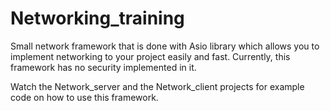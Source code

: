 # Networking_training

Small network framework that is done with Asio library which allows you to implement networking to your project easily and fast.  Currently, this framework has no security implemented in it.

Watch the Network_server and the Network_client projects for example code on how to use this framework.
